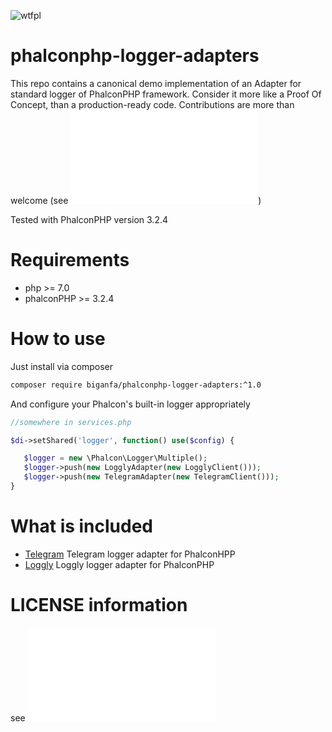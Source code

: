 ![wtfpl](http://www.wtfpl.net/wp-content/uploads/2012/12/wtfpl-badge-4.png)
# phalconphp-logger-adapters

This repo contains a canonical demo implementation of an Adapter for standard logger of PhalconPHP framework. 
Consider it more like a Proof Of Concept, than a production-ready code. Contributions are more than welcome (see ![CONTRIBUTE.md](CONTRIBUTE.md)) 

Tested with PhalconPHP version 3.2.4

# Requirements
* php >= 7.0
* phalconPHP >= 3.2.4

# How to use
Just install via composer
```bash
composer require biganfa/phalconphp-logger-adapters:^1.0
```

And configure your Phalcon's built-in logger appropriately
```php
//somewhere in services.php

$di->setShared('logger', function() use($config) {

   $logger = new \Phalcon\Logger\Multiple();
   $logger->push(new LogglyAdapter(new LogglyClient()));
   $logger->push(new TelegramAdapter(new TelegramClient()));
}
```

# What is included
* [Telegram](https://core.telegram.org/) Telegram logger adapter for PhalconHPP
* [Loggly](http://logg.ly) Loggly logger adapter for PhalconPHP

# LICENSE information
see ![LICENSE.md](LICENSE.md)
